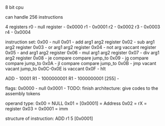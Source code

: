 8 bit cpu

can handle 256 instructions

4 registers
r0 - null register - 0x0000
r1 - 0x0001
r2 - 0x0002
r3 - 0x0003
r4 - 0x0004

instruction set:
0x00 - null 
0x01 - add arg1 arg2 register
0x02 - sub arg1 arg2 register
0x03 - or arg1 arg2 register
0x04 - not arg vaccant register
0x05 - and arg1 arg2 register
0x06 - mul arg1 arg2 register
0x07 - div arg1 arg2 register
0x08 - je compare compare jump_to 
0x09 - jg compare compare jump_to 
0x0A - jl compare compare jump_to 
0x0B - jmp vacant vacant jump_to
0x0C-0x0E is vaccant
0x0F - hlt


ADD - 10001
R1 - 1000000001
R1 - 1000000001
[255] -

flags:
0x0000 - null
0x0001 - 
TODO: finish architecture:
    give codes to the assembly tokens


operand type:
0x00 = NULL
0x01 = [0x0001] = Address
0x02 = rX = register
0x03 = 0x0001 = imm


structure of instruction:
ADD r1 5 [0x0001]




